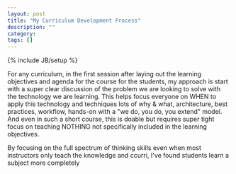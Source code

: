 ```yaml
---
layout: post
title: "My Curriculum Development Process"
description: ""
category: 
tags: []
---
```

{% include JB/setup %}



For any curriculum, in the first session after laying out the learning objectives and agenda for the course for the students, my approach is start with a super clear discussion of the problem we are looking to solve with the technology we are learning. This helps focus everyone on WHEN to apply this technology and techniques  lots of why & what, architecture, best practices, workflow, hands-on with a "we do, you do, you extend" model. And even in such a short course, this is doable but requires super tight focus on teaching NOTHING not specifically included in the learning objectives. 


By focusing on the full spectrum of thinking skills even when most instructors only teach the knowledge and ccurri, I've found students learn a subject more completely